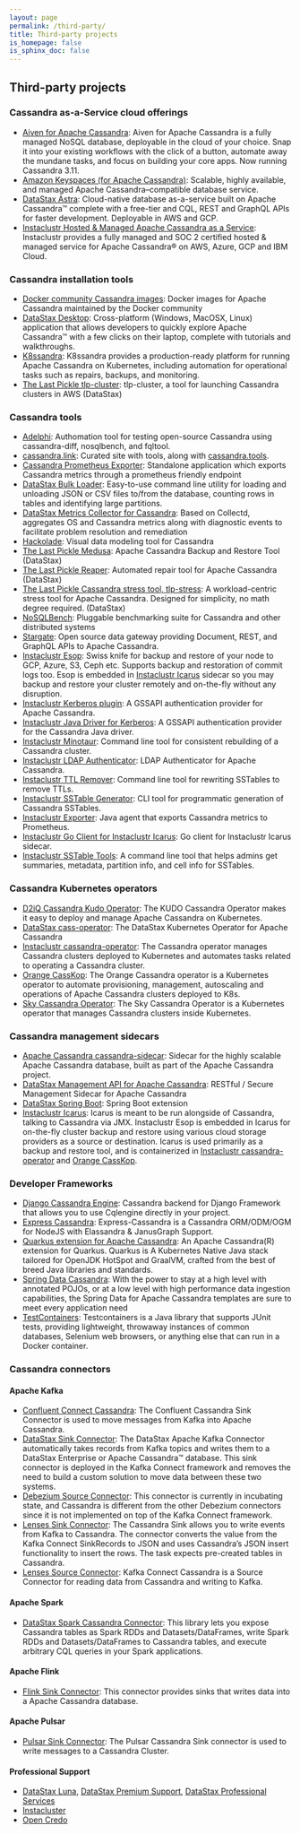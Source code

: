 ```yaml
---
layout: page
permalink: /third-party/
title: Third-party projects 
is_homepage: false
is_sphinx_doc: false
---
```


 Third-party projects
---------

### Cassandra as-a-Service cloud offerings

* [Aiven for Apache Cassandra](https://aiven.io/cassandra): Aiven for Apache Cassandra is a fully managed NoSQL database, deployable in the cloud of your choice.
Snap it into your existing workflows with the click of a button, automate away the mundane tasks, and focus on building your core apps. Now running Cassandra 3.11.
* [Amazon Keyspaces (for Apache Cassandra)](https://aws.amazon.com/keyspaces/): Scalable, highly available, and managed Apache Cassandra–compatible database service.
* [DataStax Astra](https://dtsx.io/3ct6e87): Cloud-native database as-a-service built on Apache Cassandra™ complete with a free-tier and CQL, REST and GraphQL APIs for faster development. Deployable in AWS and GCP.
* [Instaclustr Hosted & Managed Apache Cassandra as a Service](https://www.instaclustr.com/solutions/managed-apache-cassandra): Instaclustr provides a fully managed and SOC 2 certified hosted & managed service for Apache Cassandra® on AWS, Azure, GCP and IBM Cloud.

### Cassandra installation tools
* [Docker community Cassandra images](https://hub.docker.com/_/cassandra): Docker images for Apache Cassandra maintained by the Docker community
* [DataStax Desktop](https://downloads.datastax.com/#desktop): Cross-platform (Windows, MacOSX, Linux) application that allows developers to quickly explore Apache Cassandra™ with a few clicks on their laptop, complete with tutorials and walkthroughs.
* [K8ssandra](https://k8ssandra.io/): K8ssandra provides a production-ready platform for running Apache Cassandra on Kubernetes, including automation for operational tasks such as repairs, backups, and monitoring.
* [The Last Pickle tlp-cluster](https://github.com/thelastpickle/tlp-cluster): tlp-cluster, a tool for launching Cassandra clusters in AWS (DataStax)

### Cassandra tools

* [Adelphi](https://github.com/datastax/adelphi): Authomation tool for testing open-source Cassandra using cassandra-diff, nosqlbench, and fqltool.
* [cassandra.link](https://cassandra.link): Curated site with tools, along with [cassandra.tools](https://cassandra.tools).
* [Cassandra Prometheus Exporter](https://github.com/criteo/cassandra_exporter): Standalone application which exports Cassandra metrics through a prometheus friendly endpoint
* [DataStax Bulk Loader](https://downloads.datastax.com/#bulk-loader): Easy-to-use command line utility for loading and unloading JSON or CSV files to/from the database, counting rows in tables and identifying large partitions. 
* [DataStax Metrics Collector for Cassandra](https://github.com/datastax/metric-collector-for-apache-cassandra): Based on Collectd, aggregates OS and Cassandra metrics along with diagnostic events to facilitate problem resolution and remediation
* [Hackolade](https://hackolade.com/nosqldb.html#cassandra): Visual data modeling tool for Cassandra
* [The Last Pickle Medusa](https://github.com/thelastpickle/cassandra-medusa): Apache Cassandra Backup and Restore Tool (DataStax)
* [The Last Pickle Reaper](https://github.com/thelastpickle/cassandra-reaper): Automated repair tool for Apache Cassandra  (DataStax)
* [The Last Pickle Cassandra stress tool, tlp-stress](https://github.com/thelastpickle/tlp-stress): A workload-centric stress tool for Apache Cassandra. Designed for simplicity, no math degree required. (DataStax)
* [NoSQLBench](https://github.com/nosqlbench/nosqlbench): Pluggable benchmarking suite for Cassandra and other distributed systems
* [Stargate](https://stargate.io): Open source data gateway providing Document, REST, and GraphQL APIs to Apache Cassandra.
* [Instaclustr Esop](https://github.com/instaclustr/esop): Swiss knife for backup and restore of your node to GCP, Azure, S3, Ceph etc. Supports backup and restoration of commit logs too. Esop is embedded in [Instaclustr Icarus](https://github.com/instaclustr/icarus) sidecar so you may backup and restore your cluster remotely and on-the-fly without any disruption.
* [Instaclustr Kerberos plugin](https://github.com/instaclustr/cassandra-kerberos): A GSSAPI authentication provider for Apache Cassandra.
* [Instaclustr Java Driver for Kerberos](https://github.com/instaclustr/cassandra-java-driver-kerberos): A GSSAPI authentication provider for the Cassandra Java driver.
* [Instaclustr Minotaur](https://github.com/instaclustr/instaclustr-minotaur): Command line tool for consistent rebuilding of a Cassandra cluster.
* [Instaclustr LDAP Authenticator](https://github.com/instaclustr/cassandra-ldap): LDAP Authenticator for Apache Cassandra.
* [Instaclustr TTL Remover](https://github.com/instaclustr/cassandra-ttl-remover): Command line tool for rewriting SSTables to remove TTLs.
* [Instaclustr SSTable Generator](https://github.com/instaclustr/cassandra-sstable-generator): CLI tool for programmatic generation of Cassandra SSTables.
* [Instaclustr Exporter](https://github.com/instaclustr/cassandra-exporter): Java agent that exports Cassandra metrics to Prometheus.
* [Instaclustr Go Client for Instaclustr Icarus](https://github.com/instaclustr/instaclustr-icarus-go-client): Go client for Instaclustr Icarus sidecar.
* [Instaclustr SSTable Tools](https://github.com/instaclustr/cassandra-sstable-tools): A command line tool that helps admins get summaries, metadata, partition info, and cell info for SSTables.

### Cassandra Kubernetes operators

* [D2iQ Cassandra Kudo Operator](https://github.com/mesosphere/kudo-cassandra-operator): The KUDO Cassandra Operator makes it easy to deploy and manage Apache Cassandra on Kubernetes.
* [DataStax cass-operator](https://github.com/datastax/cass-operator): The DataStax Kubernetes Operator for Apache Cassandra
* [Instaclustr cassandra-operator](https://github.com/instaclustr/cassandra-operator): The Cassandra operator manages Cassandra clusters deployed to Kubernetes and automates tasks related to operating a Cassandra cluster.
* [Orange CassKop](https://orange-opensource.github.io/casskop/): The Orange Cassandra operator is a Kubernetes operator to automate provisioning, management, autoscaling and operations of Apache Cassandra clusters deployed to K8s.
* [Sky Cassandra Operator](https://github.com/sky-uk/cassandra-operator): The Sky Cassandra Operator is a Kubernetes operator that manages Cassandra clusters inside Kubernetes.

### Cassandra management sidecars

* [Apache Cassandra cassandra-sidecar](https://github.com/apache/cassandra-sidecar): Sidecar for the highly scalable Apache Cassandra database, built as part of the Apache Cassandra project.
* [DataStax Management API for Apache Cassandra](https://github.com/datastax/management-api-for-apache-cassandra): RESTful / Secure Management Sidecar for Apache Cassandra
* [DataStax Spring Boot](https://github.com/datastax/spring-boot): Spring Boot extension
* [Instaclustr Icarus](https://github.com/instaclustr/icarus): Icarus is meant to be run alongside of Cassandra, talking to Cassandra via JMX. Instaclustr Esop is embedded in Icarus for on-the-fly cluster backup and restore using various cloud storage providers as a source or destination. Icarus is used primarily as a backup and restore tool, and is containerized in [Instaclustr cassandra-operator](https://github.com/instaclustr/cassandra-operator) and [Orange CassKop](https://orange-opensource.github.io/casskop/).

### Developer Frameworks

* [Django Cassandra Engine](http://r4fek.github.io/django-cassandra-engine/): Cassandra backend for Django Framework that allows you to use Cqlengine directly in your project.
* [Express Cassandra](https://express-cassandra.readthedocs.io/en/stable/): Express-Cassandra is a Cassandra ORM/ODM/OGM for NodeJS with Elassandra & JanusGraph Support.
* [Quarkus extension for Apache Cassandra](https://quarkus.io/guides/cassandra): An Apache Cassandra(R) extension for Quarkus. Quarkus is A Kubernetes Native Java stack tailored for OpenJDK HotSpot and GraalVM, crafted from the best of breed Java libraries and standards.
* [Spring Data Cassandra](https://spring.io/projects/spring-data-cassandra): With the power to stay at a high level with annotated POJOs, or at a low level with high performance data ingestion capabilities, the Spring Data for Apache Cassandra templates are sure to meet every application need
* [TestContainers](https://www.testcontainers.org/modules/databases/cassandra/): Testcontainers is a Java library that supports JUnit tests, providing lightweight, throwaway instances of common databases, Selenium web browsers, or anything else that can run in a Docker container.

### Cassandra connectors 

#### Apache Kafka

* [Confluent Connect Cassandra](https://www.confluent.io/hub/confluentinc/kafka-connect-cassandra): The Confluent Cassandra Sink Connector is used to move messages from Kafka into Apache Cassandra.
* [DataStax Sink Connector](https://downloads.datastax.com/#akc): The DataStax Apache Kafka Connector automatically takes records from Kafka topics and writes them to a DataStax Enterprise or Apache Cassandra™ database. This sink connector is deployed in the Kafka Connect framework and removes the need to build a custom solution to move data between these two systems. 
* [Debezium Source Connector](https://github.com/debezium/debezium-incubator/tree/master/debezium-connector-cassandra): This connector is currently in incubating state, and Cassandra is different from the other Debezium connectors since it is not implemented on top of the Kafka Connect framework. 
* [Lenses Sink Connector](https://docs.lenses.io/connectors/sink/cassandra.html): The Cassandra Sink allows you to write events from Kafka to Cassandra. The connector converts the value from the Kafka Connect SinkRecords to JSON and uses Cassandra’s JSON insert functionality to insert the rows. The task expects pre-created tables in Cassandra.
* [Lenses Source Connector](https://docs.lenses.io/connectors/source/cassandra.html): Kafka Connect Cassandra is a Source Connector for reading data from Cassandra and writing to Kafka.

#### Apache Spark

* [DataStax Spark Cassandra Connector](https://github.com/datastax/spark-cassandra-connector): This library lets you expose Cassandra tables as Spark RDDs and Datasets/DataFrames, write Spark RDDs and Datasets/DataFrames to Cassandra tables, and execute arbitrary CQL queries in your Spark applications.

#### Apache Flink

* [Flink Sink Connector](https://ci.apache.org/projects/flink/flink-docs-stable/dev/connectors/cassandra.html): This connector provides sinks that writes data into a Apache Cassandra database.

#### Apache Pulsar

* [Pulsar Sink Connector](https://pulsar.apache.org/docs/en/io-quickstart/#connect-pulsar-to-cassandra): The Pulsar Cassandra Sink connector is used to write messages to a Cassandra Cluster.

#### Professional Support

* [DataStax Luna](https://luna.datastax.com/), [DataStax Premium Support](https://www.datastax.com/services/support/premium-support), [DataStax Professional Services](https://www.datastax.com/services/professional-services)
* [Instacluster](https://www.instaclustr.com/services/)
* [Open Credo](https://opencredo.com/about-us/)

